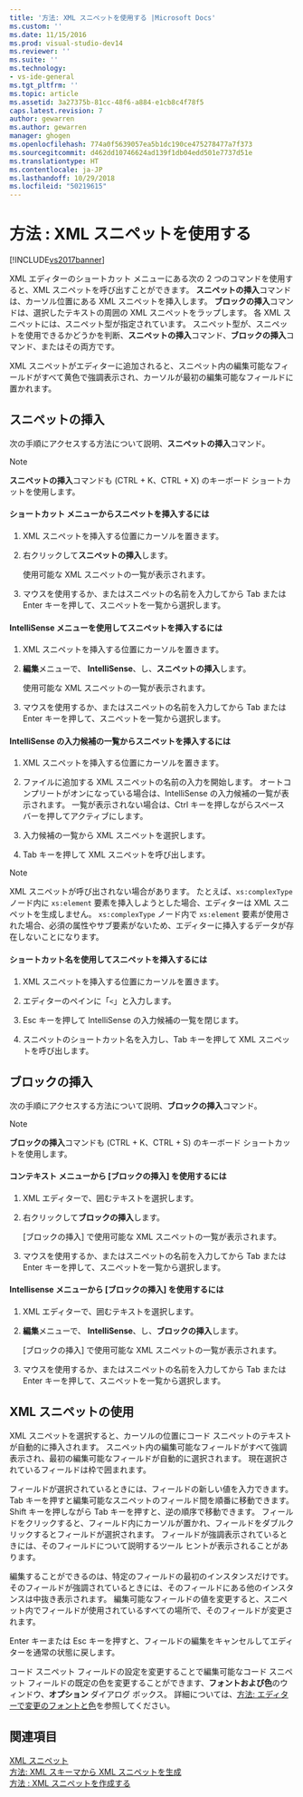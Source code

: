 ```yaml
---
title: '方法: XML スニペットを使用する |Microsoft Docs'
ms.custom: ''
ms.date: 11/15/2016
ms.prod: visual-studio-dev14
ms.reviewer: ''
ms.suite: ''
ms.technology:
- vs-ide-general
ms.tgt_pltfrm: ''
ms.topic: article
ms.assetid: 3a27375b-81cc-48f6-a884-e1cb8c4f78f5
caps.latest.revision: 7
author: gewarren
ms.author: gewarren
manager: ghogen
ms.openlocfilehash: 774a0f5639057ea5b1dc190ce475278477a7f373
ms.sourcegitcommit: d462dd10746624ad139f1db04edd501e7737d51e
ms.translationtype: HT
ms.contentlocale: ja-JP
ms.lasthandoff: 10/29/2018
ms.locfileid: "50219615"
---
```

# <a name="how-to-use-xml-snippets"></a>方法 : XML スニペットを使用する
[!INCLUDE[vs2017banner](../includes/vs2017banner.md)]

  
XML エディターのショートカット メニューにある次の 2 つのコマンドを使用すると、XML スニペットを呼び出すことができます。 **スニペットの挿入**コマンドは、カーソル位置にある XML スニペットを挿入します。 **ブロックの挿入**コマンドは、選択したテキストの周囲の XML スニペットをラップします。 各 XML スニペットには、スニペット型が指定されています。 スニペット型が、スニペットを使用できるかどうかを判断、**スニペットの挿入**コマンド、**ブロックの挿入**コマンド、またはその両方です。  
  
 XML スニペットがエディターに追加されると、スニペット内の編集可能なフィールドがすべて黄色で強調表示され、カーソルが最初の編集可能なフィールドに置かれます。  
  
## <a name="insert-snippet"></a>スニペットの挿入  
 次の手順にアクセスする方法について説明、**スニペットの挿入**コマンド。  
  
> [!NOTE]
>  **スニペットの挿入**コマンドも (CTRL + K、CTRL + X) のキーボード ショートカットを使用します。  
  
#### <a name="to-insert-snippets-from-the-shortcut-menu"></a>ショートカット メニューからスニペットを挿入するには  
  
1.  XML スニペットを挿入する位置にカーソルを置きます。  
  
2.  右クリックして**スニペットの挿入**します。  
  
     使用可能な XML スニペットの一覧が表示されます。  
  
3.  マウスを使用するか、またはスニペットの名前を入力してから Tab または Enter キーを押して、スニペットを一覧から選択します。  
  
#### <a name="to-insert-snippets-using-the-intellisense-menu"></a>IntelliSense メニューを使用してスニペットを挿入するには  
  
1.  XML スニペットを挿入する位置にカーソルを置きます。  
  
2.  **編集**メニューで、 **IntelliSense**、し、**スニペットの挿入**します。  
  
     使用可能な XML スニペットの一覧が表示されます。  
  
3.  マウスを使用するか、またはスニペットの名前を入力してから Tab または Enter キーを押して、スニペットを一覧から選択します。  
  
#### <a name="to-insert-snippets-through-the-intellisense-complete-word-list"></a>IntelliSense の入力候補の一覧からスニペットを挿入するには  
  
1.  XML スニペットを挿入する位置にカーソルを置きます。  
  
2.  ファイルに追加する XML スニペットの名前の入力を開始します。 オートコンプリートがオンになっている場合は、IntelliSense の入力候補の一覧が表示されます。 一覧が表示されない場合は、Ctrl キーを押しながらスペース バーを押してアクティブにします。  
  
3.  入力候補の一覧から XML スニペットを選択します。  
  
4.  Tab キーを押して XML スニペットを呼び出します。  
  
> [!NOTE]
>  XML スニペットが呼び出されない場合があります。 たとえば、`xs:complexType` ノード内に `xs:element` 要素を挿入しようとした場合、エディターは XML スニペットを生成しません。 `xs:complexType` ノード内で `xs:element` 要素が使用された場合、必須の属性やサブ要素がないため、エディターに挿入するデータが存在しないことになります。  
  
#### <a name="to-insert-snippets-using-the-shortcut-name"></a>ショートカット名を使用してスニペットを挿入するには  
  
1.  XML スニペットを挿入する位置にカーソルを置きます。  
  
2.  エディターのペインに「`<`」と入力します。  
  
3.  Esc キーを押して IntelliSense の入力候補の一覧を閉じます。  
  
4.  スニペットのショートカット名を入力し、Tab キーを押して XML スニペットを呼び出します。  
  
## <a name="surround-with"></a>ブロックの挿入  
 次の手順にアクセスする方法について説明、**ブロックの挿入**コマンド。  
  
> [!NOTE]
>  **ブロックの挿入**コマンドも (CTRL + K、CTRL + S) のキーボード ショートカットを使用します。  
  
#### <a name="to-use-surround-with-from-the-context-menu"></a>コンテキスト メニューから [ブロックの挿入] を使用するには  
  
1.  XML エディターで、囲むテキストを選択します。  
  
2.  右クリックして**ブロックの挿入**します。  
  
     [ブロックの挿入] で使用可能な XML スニペットの一覧が表示されます。  
  
3.  マウスを使用するか、またはスニペットの名前を入力してから Tab または Enter キーを押して、スニペットを一覧から選択します。  
  
#### <a name="to-use-surround-with-from-the-intellisense-menu"></a>Intellisense メニューから [ブロックの挿入] を使用するには  
  
1.  XML エディターで、囲むテキストを選択します。  
  
2.  **編集**メニューで、 **IntelliSense**、し、**ブロックの挿入**します。  
  
     [ブロックの挿入] で使用可能な XML スニペットの一覧が表示されます。  
  
3.  マウスを使用するか、またはスニペットの名前を入力してから Tab または Enter キーを押して、スニペットを一覧から選択します。  
  
## <a name="using-xml-snippets"></a>XML スニペットの使用  
 XML スニペットを選択すると、カーソルの位置にコード スニペットのテキストが自動的に挿入されます。 スニペット内の編集可能なフィールドがすべて強調表示され、最初の編集可能なフィールドが自動的に選択されます。 現在選択されているフィールドは枠で囲まれます。  
  
 フィールドが選択されているときには、フィールドの新しい値を入力できます。 Tab キーを押すと編集可能なスニペットのフィールド間を順番に移動できます。Shift キーを押しながら Tab キーを押すと、逆の順序で移動できます。 フィールドをクリックすると、フィールド内にカーソルが置かれ、フィールドをダブルクリックするとフィールドが選択されます。 フィールドが強調表示されているときには、そのフィールドについて説明するツール ヒントが表示されることがあります。  
  
 編集することができるのは、特定のフィールドの最初のインスタンスだけです。 そのフィールドが強調されているときには、そのフィールドにある他のインスタンスは中抜き表示されます。 編集可能なフィールドの値を変更すると、スニペット内でフィールドが使用されているすべての場所で、そのフィールドが変更されます。  
  
 Enter キーまたは Esc キーを押すと、フィールドの編集をキャンセルしてエディターを通常の状態に戻します。  
  
 コード スニペット フィールドの設定を変更することで編集可能なコード スニペット フィールドの既定の色を変更することができます、**フォントおよび色**のウィンドウ、**オプション** ダイアログ ボックス。 詳細については、[方法: エディターで変更のフォントと色](../ide/reference/how-to-change-fonts-and-colors-in-the-editor.md)を参照してください。  
  
## <a name="see-also"></a>関連項目  
 [XML スニペット](../xml-tools/xml-snippets.md)   
 [方法: XML スキーマから XML スニペットを生成](../xml-tools/how-to-generate-an-xml-snippet-from-an-xml-schema.md)   
 [方法 : XML スニペットを作成する](../xml-tools/how-to-create-xml-snippets.md)



